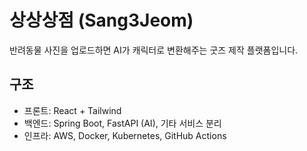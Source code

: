 # 상상상점 (Sang3Jeom)

반려동물 사진을 업로드하면 AI가 캐릭터로 변환해주는 굿즈 제작 플랫폼입니다.

## 구조
- 프론트: React + Tailwind
- 백엔드: Spring Boot, FastAPI (AI), 기타 서비스 분리
- 인프라: AWS, Docker, Kubernetes, GitHub Actions 
